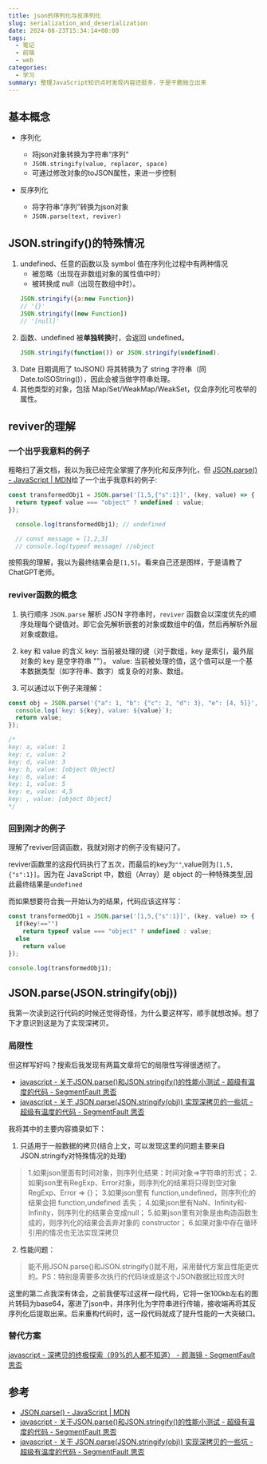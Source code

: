```yaml
---
title: json的序列化与反序列化
slug: serialization_and_deserialization
date: 2024-08-23T15:34:14+08:00
tags:
  - 笔记
  - 前端
  - web
categories:
  - 学习
summary: 整理JavaScript知识点时发现内容还挺多，于是干脆独立出来
--- 
```

## 基本概念
- 序列化
  - 将json对象转换为字符串“序列”
  - `JSON.stringify(value, replacer, space)`
  - 可通过修改对象的toJSON属性，来进一步控制

- 反序列化
  - 将字符串“序列”转换为json对象
  - `JSON.parse(text, reviver)` 

## JSON.stringify()的特殊情况 
1. undefined、任意的函数以及 symbol 值在序列化过程中有两种情况
   - 被忽略（出现在非数组对象的属性值中时）
   - 被转换成 null（出现在数组中时）。
    ```JavaScript 
    JSON.stringify({a:new Function})
    // '{}'
    JSON.stringify([new Function])
    // '[null]'
    ```
2. 函数、undefined 被**单独转换**时，会返回 undefined。
    ```JavaScript 
    JSON.stringify(function()) or JSON.stringify(undefined).
    ```
3. Date 日期调用了 toJSON() 将其转换为了 string 字符串（同 Date.toISOString()），因此会被当做字符串处理。
4. 其他类型的对象，包括 Map/Set/WeakMap/WeakSet，仅会序列化可枚举的属性。

## reviver的理解
### 一个出乎我意料的例子
粗略扫了遍文档，我以为我已经完全掌握了序列化和反序列化，但
[JSON.parse() - JavaScript | MDN](https://developer.mozilla.org/en-US/docs/Web/JavaScript/Reference/Global_Objects/JSON/parse )给了一个出乎我意料的例子:

```javascript
const transformedObj1 = JSON.parse('[1,5,{"s":1}]', (key, value) => {
  return typeof value === "object" ? undefined : value;
});

  console.log(transformedObj1); // undefined

  // const message = [1,2,3] 
  // console.log(typeof message) //object
```

按照我的理解，我以为最终结果会是`[1,5]`。看来自己还是图样，于是请教了ChatGPT老师。

### reviver函数的概念
1. 执行顺序
`JSON.parse` 解析 JSON 字符串时，`reviver` 函数会以深度优先的顺序处理每个键值对。即它会先解析嵌套的对象或数组中的值，然后再解析外层对象或数组。

2. key 和 value 的含义
key: 当前被处理的键（对于数组，key 是索引，最外层对象的 key 是空字符串 ""）。
value: 当前被处理的值，这个值可以是一个基本数据类型（如字符串、数字）或复杂的对象、数组。

3. 可以通过以下例子来理解：
  ```javascript
  const obj = JSON.parse('{"a": 1, "b": {"c": 2, "d": 3}, "e": [4, 5]}', (key, value) => {
    console.log(`key: ${key}, value: ${value}`);
    return value;
  });

  /*
  key: a, value: 1
  key: c, value: 2
  key: d, value: 3
  key: b, value: [object Object]
  key: 0, value: 4
  key: 1, value: 5
  key: e, value: 4,5
  key: , value: [object Object]
  */
  ```

### 回到刚才的例子
理解了reviver回调函数，我就对刚才的例子没有疑问了。

reviver函数里的这段代码执行了五次，而最后的key为`""`,value则为`[1,5,{"s":1}]`。因为在 JavaScript 中，数组（Array）是 object 的一种特殊类型,因此最终结果是`undefined`

而如果想要符合我一开始认为的结果，代码应该这样写：
```javascript
const transformedObj1 = JSON.parse('[1,5,{"s":1}]', (key, value) => {
  if(key!=="")
    return typeof value === "object" ? undefined : value;
  else
    return value
});

console.log(transformedObj1);
```

## JSON.parse(JSON.stringify(obj))
我第一次读到这行代码的时候还觉得奇怪，为什么要这样写，顺手就想改掉。想了下才意识到这是为了实现深拷贝。

### 局限性
但这样写好吗？搜索后我发现有两篇文章将它的局限性写得很透彻了。
- [javascript - 关于JSON.parse()和JSON.stringify()的性能小测试 - 超级有温度的代码 - SegmentFault 思否](https://segmentfault.com/a/1190000018495737 )
- [javascript - 关于 JSON.parse(JSON.stringify(obj)) 实现深拷贝的一些坑 - 超级有温度的代码 - SegmentFault 思否](https://segmentfault.com/a/1190000020297508 )

我将其中的主要内容摘录如下：
1. 只适用于一般数据的拷贝(结合上文，可以发现这里的问题主要来自JSON.stringify对特殊情况的处理)
> 1.如果json里面有时间对象，则序列化结果：时间对象=>字符串的形式；
> 2.如果json里有RegExp、Error对象，则序列化的结果将只得到空对象 RegExp、Error => {}；
> 3.如果json里有 function,undefined，则序列化的结果会把 function,undefined 丢失；
> 4.如果json里有NaN、Infinity和-Infinity，则序列化的结果会变成null；
> 5.如果json里有对象是由构造函数生成的，则序列化的结果会丢弃对象的 constructor；
> 6.如果对象中存在循环引用的情况也无法实现深拷贝
2. 性能问题： 
>能不用JSON.parse()和JSON.stringify()就不用，采用替代方案且性能更优的。PS：特别是需要多次执行的代码块或是这个JSON数据比较庞大时

这里的第二点我深有体会，之前我便写过这样一段代码，它将一张100kb左右的图片转码为base64，塞进了json中，并序列化为字符串进行传输，接收端再将其反序列化后提取出来。后来重构代码时，这一段代码就成了提升性能的一大突破口。

### 替代方案
[javascript - 深拷贝的终极探索（99%的人都不知道） - 颜海镜 - SegmentFault 思否](https://segmentfault.com/a/1190000016672263#item-1 )




## 参考 
- [JSON.parse() - JavaScript | MDN](https://developer.mozilla.org/en-US/docs/Web/JavaScript/Reference/Global_Objects/JSON/parse )
- [javascript - 关于JSON.parse()和JSON.stringify()的性能小测试 - 超级有温度的代码 - SegmentFault 思否](https://segmentfault.com/a/1190000018495737 )
- [javascript - 关于 JSON.parse(JSON.stringify(obj)) 实现深拷贝的一些坑 - 超级有温度的代码 - SegmentFault 思否](https://segmentfault.com/a/1190000020297508 )